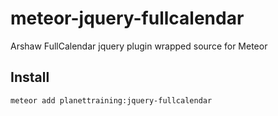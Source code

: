 # meteor-jquery-fullcalendar
Arshaw FullCalendar jquery plugin wrapped source for Meteor

## Install
```meteor add planettraining:jquery-fullcalendar```